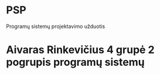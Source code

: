 # PSP
Programų sistemų projektavimo užduotis

# Aivaras Rinkevičius 4 grupė 2 pogrupis programų sistemų
